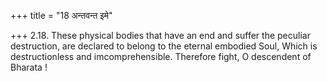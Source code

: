 +++
title = "18 अन्तवन्त इमे"

+++
2.18. These physical bodies that have an end and suffer the peculiar
destruction, are declared to belong to the eternal embodied Soul, Which
is destructionless and imcomprehensible. Therefore fight, O descendent
of Bharata !
